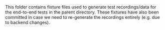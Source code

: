 This folder contains fixture files used to generate test recordings/data for the end-to-end tests in the parent directory. These fixtures have also been committed in case we need to re-generate the recordings entirely (e.g. due to backend changes).
